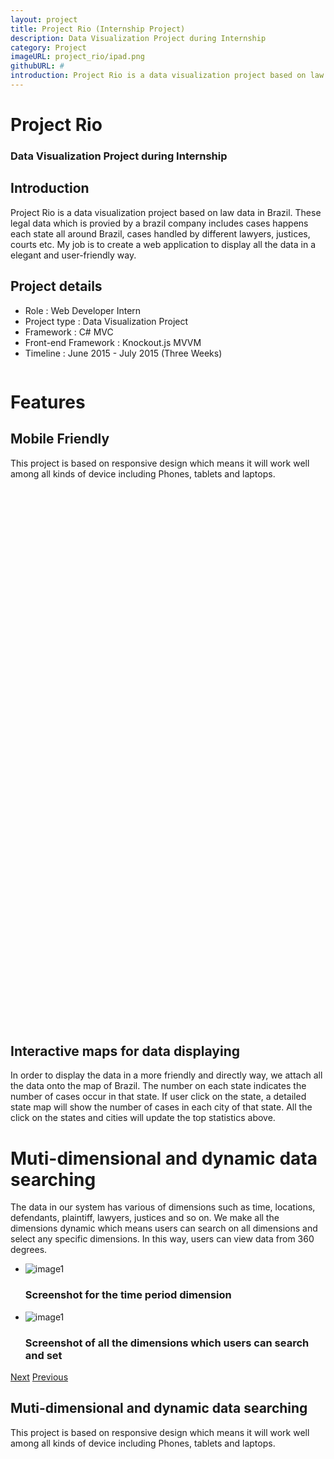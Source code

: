 ```yaml
---
layout: project
title: Project Rio (Internship Project)
description: Data Visualization Project during Internship
category: Project
imageURL: project_rio/ipad.png
githubURL: #
introduction: Project Rio is a data visualization project based on law data in Brazil. These legal data includes cases happens each state all around Brazil, cases handled by different lawyers, justices, courts etc. 
---
```


<div class="component-1" style="background-image:url({{ '/images/project/project_rio/header.jpg' | prepend: site.baseurl }});">
	<div class="col-1-3 col-offset-1-6 component-1-content">
		<h1>Project Rio</h1>
		<h3>Data Visualization Project during Internship</h3>
	</div>
	<div class="clean"></div>
</div>


<div class="row component-2">
	<div class="col-5-12 col-offset-1-12 component-2-left">
		<h2>Introduction</h2>
		<p>Project Rio is a data visualization project based on law data in Brazil. These legal data which is provied by a brazil company includes cases happens each state all around Brazil, cases handled by different lawyers, justices, courts etc. My job is to create a web application to display all the data in a elegant and user-friendly way. </p>
	</div>
	<div class="col-1-3 col-offset-1-6 component-2-right">
		<h2>Project details</h2>
		<ul>
			<li>Role : Web Developer Intern</li>
			<li>Project type : Data Visualization Project</li>
			<li>Framework : C# MVC</li>
			<li>Front-end Framework : Knockout.js MVVM</li>
			<li>Timeline : June 2015 - July 2015 (Three Weeks)</li>
		</ul>
	</div>
</div>
<div class="row col-1-2 col-offset-1-4 divide">
	<img src="{{ '/images/component-line.svg' | prepend: site.baseurl }}" alt="">
</div>
<div class="clean"></div>


<div class="row component-3">
	<h1>Features</h1>
	<div class="col-1-4 col-offset-1-12 component-3-left">
		<h2>Mobile Friendly</h2>
		<p>This project is based on responsive design which means it will work well among all kinds of device including Phones, tablets and laptops.</p>
	</div>
	<div class="col-7-12 col-offset-1-12 component-3-right" style="height: 430px; background-image:url({{ '/images/project/project_rio/mobile2.png' | prepend: site.baseurl }})">
	</div>
</div>

<div class="row component-3">
	<div class="col-7-12 component-3-right" style="height: 430px; background-image:url({{ '/images/project/project_rio/map2.png' | prepend: site.baseurl }})">
	</div>
	<div class="col-1-4 col-offset-1-12 component-3-left">
		<h2>Interactive maps for data displaying</h2>
		<p>In order to display the data in a more friendly and directly way, we attach all the data onto the map of Brazil. The number on each state indicates the number of cases occur in that state. If user click on the state, a detailed state map will show the number of cases in each city of that state. All the click on the states and cities will update the top statistics above.</p>
	</div>
</div>

<div class="row component-4">
	<h1>Muti-dimensional and dynamic data searching</h1>
	<div class="col-10-12 col-offset-1-12">
		<p>The data in our system has various of dimensions such as time, locations, defendants, plaintiff, lawyers, justices and so on. We make all the dimensions dynamic which means users can search on all dimensions and select any specific dimensions. In this way, users can view data from 360 degrees. </p>
	</div>
</div>
<div class="col-1-2 col-offset-1-4 slider">
	<ul id="sb-slider" class="sb-slider">
		<li>
			<img src="{{ '/images/project/project_rio/time_dimension.png' | prepend: site.baseurl }}" alt="image1">
			<div class="sb-description">
				<h3>Screenshot for the time period dimension</h3>
			</div>
		</li>
		<li>
			<img src="{{ '/images/project/project_rio/dimensions2.png' | prepend: site.baseurl }}" alt="image1">
			<div class="sb-description">
				<h3>Screenshot of all the dimensions which users can search and set</h3>
			</div>
		</li>
	</ul>
	<div id="nav-arrows" class="nav-arrows">
		<a href="#">Next</a>
		<a href="#">Previous</a>
	</div>
</div>

<div class="row component-3">
	<div class="col-1-4 col-offset-1-12 component-3-left">
		<h2>Muti-dimensional and dynamic data searching</h2>
		<p>This project is based on responsive design which means it will work well among all kinds of device including Phones, tablets and laptops.</p>
	</div>
	<div class="col-7-12 col-offset-1-12 component-3-right" style="height: 430px; background-image:url({{ '/images/project/project_rio/mobile2.png' | prepend: site.baseurl }})">
	</div>
</div>

<div class="row col-1-2 col-offset-1-4 divide">
	<img src="{{ '/images/component-line.svg' | prepend: site.baseurl }}" alt="">
</div>